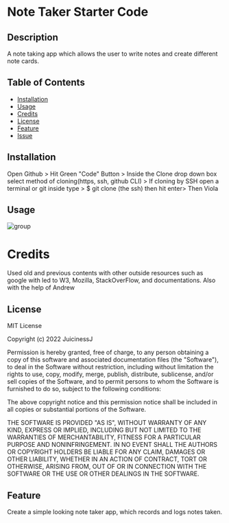 # Note Taker Starter Code

## Description

A note taking app which allows the user to write notes and create different note cards.  

## Table of Contents

- [Installation](#installation)
- [Usage](#usage)
- [Credits](#credits)
- [License](#license)
- [Feature](#feature)
- [Issue](#issue)

## Installation

Open Github > Hit Green "Code" Button > Inside the Clone drop down box select method of cloning(https, ssh, github CLI) > If cloning by SSH open a terminal or git inside type > $ git clone (the ssh) then hit enter> Then Viola

## Usage

![group]()

# Credits

Used old and previous contents with other outside resources such as google with led to W3, Mozilla, StackOverFlow, and documentations. Also with the help of Andrew

## License

MIT License

Copyright (c) 2022 JuicinessJ

Permission is hereby granted, free of charge, to any person obtaining a copy
of this software and associated documentation files (the "Software"), to deal
in the Software without restriction, including without limitation the rights
to use, copy, modify, merge, publish, distribute, sublicense, and/or sell
copies of the Software, and to permit persons to whom the Software is
furnished to do so, subject to the following conditions:

The above copyright notice and this permission notice shall be included in all
copies or substantial portions of the Software.

THE SOFTWARE IS PROVIDED "AS IS", WITHOUT WARRANTY OF ANY KIND, EXPRESS OR
IMPLIED, INCLUDING BUT NOT LIMITED TO THE WARRANTIES OF MERCHANTABILITY,
FITNESS FOR A PARTICULAR PURPOSE AND NONINFRINGEMENT. IN NO EVENT SHALL THE
AUTHORS OR COPYRIGHT HOLDERS BE LIABLE FOR ANY CLAIM, DAMAGES OR OTHER
LIABILITY, WHETHER IN AN ACTION OF CONTRACT, TORT OR OTHERWISE, ARISING FROM,
OUT OF OR IN CONNECTION WITH THE SOFTWARE OR THE USE OR OTHER DEALINGS IN THE
SOFTWARE.

## Feature

Create a simple looking note taker app, which records and logs notes taken.